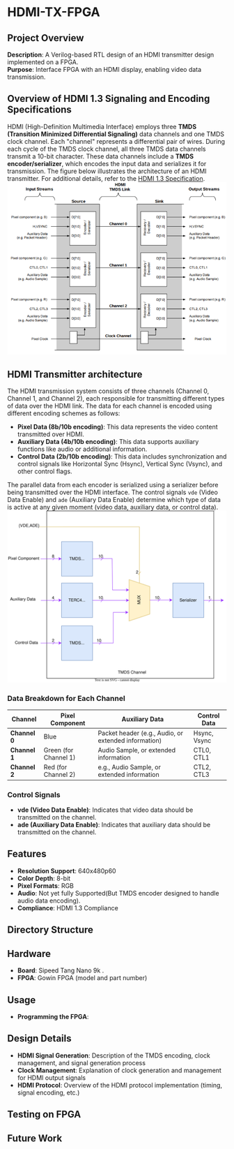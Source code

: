 # HDMI-TX-FPGA
## Project Overview
**Description**: A Verilog-based RTL design of an HDMI transmitter design implemented on a  FPGA.<br>
**Purpose**: Interface FPGA with an HDMI display, enabling video data transmission.
## Overview of HDMI 1.3 Signaling and Encoding Specifications

HDMI (High-Definition Multimedia Interface) employs three **TMDS (Transition Minimized Differential Signaling)** data channels and one TMDS clock channel. Each "channel" represents a differential pair of wires. During each cycle of the TMDS clock channel, all three TMDS data channels transmit a 10-bit character. These data channels include a **TMDS encoder/serializer**, which encodes the input data and serializes it for transmission. The figure below illustrates the architecture of an HDMI transmitter.
For additional details, refer to the [HDMI 1.3 Specification](https://www.hdmi.org/specifications/hdmi1_3).
![HDMI Transmitter link architecture.](./Docs/hdmi_architecture_overview.png)

## HDMI Transmitter architecture 

The HDMI transmission system consists of three channels (Channel 0, Channel 1, and Channel 2), each responsible for transmitting different types of data over the HDMI link. The data for each channel is encoded using different encoding schemes as follows:

- **Pixel Data (8b/10b encoding)**: This data represents the video content transmitted over HDMI.
- **Auxiliary Data (4b/10b encoding)**: This data supports auxiliary functions like audio or additional information.
- **Control Data (2b/10b encoding)**: This data includes synchronization and control signals like Horizontal Sync (Hsync), Vertical Sync (Vsync), and other control flags.

The parallel data from each encoder is serialized using a serializer before being transmitted over the HDMI interface. The control signals `vde` (Video Data Enable) and `ade` (Auxiliary Data Enable) determine which type of data is active at any given moment (video data, auxiliary data, or control data).
![TMDS channel architecture.](./Docs/TMDS_Channel.svg)

### Data Breakdown for Each Channel

| **Channel** | **Pixel Component** | **Auxiliary Data** | **Control Data** |
|-------------|---------------------|--------------------|------------------|
| **Channel 0** | Blue              | Packet header (e.g., Audio, or extended information) | Hsync, Vsync |
| **Channel 1** | Green (for Channel 1) |  Audio Sample, or extended information | CTL0, CTL1|
| **Channel 2** | Red (for Channel 2) | e.g., Audio Sample, or extended information | CTL2, CTL3|

### Control Signals
- **vde (Video Data Enable)**: Indicates that video data should be transmitted on the channel.
- **ade (Auxiliary Data Enable)**: Indicates that auxiliary data should be transmitted on the channel.

 



## Features
- **Resolution Support**: 640x480p60
- **Color Depth**: 8-bit
- **Pixel Formats**: RGB
- **Audio**: Not yet fully Supported(But TMDS encoder designed to handle  audio data encoding).
- **Compliance**: HDMI 1.3 Compliance
## Directory Structure

## Hardware
- **Board**: Sipeed Tang Nano 9k .
- **FPGA**: Gowin FPGA (model and part number)
## Usage
- **Programming the FPGA**:
## Design Details
- **HDMI Signal Generation**: Description of the TMDS encoding, clock management, and signal generation process
- **Clock Management**: Explanation of clock generation and management for HDMI output signals
- **HDMI Protocol**: Overview of the HDMI protocol implementation (timing, signal encoding, etc.)
## Testing on FPGA
## Future Work
